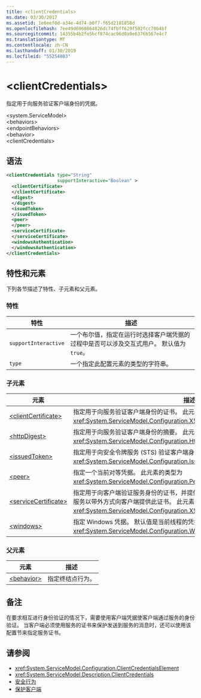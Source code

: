 ```yaml
---
title: <clientCredentials>
ms.date: 03/30/2017
ms.assetid: 1e6eef0d-a34e-4d74-b0f7-f65d2181858d
ms.openlocfilehash: 7ee49d6960864826dc74fbff629f502fcc70b4bf
ms.sourcegitcommit: 14355b4b2fe5bcf874cac96d0a9e6376b567e4c7
ms.translationtype: MT
ms.contentlocale: zh-CN
ms.lasthandoff: 01/30/2019
ms.locfileid: "55254803"
---
```

# <a name="clientcredentials"></a>\<clientCredentials>
指定用于向服务验证客户端身份的凭据。  
  
 \<system.ServiceModel>  
\<behaviors>  
\<endpointBehaviors>  
\<behavior>  
\<clientCredentials>  
  
## <a name="syntax"></a>语法  
  
```xml  
<clientCredentials type="String"
                   supportInteractive="Boolean" >
  <clientCertificate>
  </clientCertificate>
  <digest>
  </digest>
  <isuedToken>
  </isuedToken>
  <peer>
  </peer>
  <serviceCertificate>
  </serviceCertificate>
  <windowsAuthentication>
  </windowsAuthentication>
</clientCredentials>
```  
  
## <a name="attributes-and-elements"></a>特性和元素  
 下列各节描述了特性、子元素和父元素。  
  
### <a name="attributes"></a>特性  
  
|特性|描述|  
|---------------|-----------------|  
|`supportInteractive`|一个布尔值，指定在运行时选择客户端凭据的过程中是否可以涉及交互式用户。 默认值为 `true`。|  
|`type`|一个指定此配置元素的类型的字符串。|  
  
### <a name="child-elements"></a>子元素  
  
|元素|描述|  
|-------------|-----------------|  
|[\<clientCertificate>](../../../../../docs/framework/configure-apps/file-schema/wcf/clientcertificate-of-clientcredentials-element.md)|指定用于向服务验证客户端身份的证书。 此元素的类型为 <xref:System.ServiceModel.Configuration.X509InitiatorCertificateClientElement>。|  
|[\<httpDigest>](../../../../../docs/framework/configure-apps/file-schema/wcf/httpdigest-element.md)|指定用于向服务验证客户端身份的摘要。 此元素的类型为 <xref:System.ServiceModel.Configuration.HttpDigestClientElement>。|  
|[\<issuedToken>](../../../../../docs/framework/configure-apps/file-schema/wcf/issuedtoken.md)|指定用于向安全令牌服务 (STS) 验证客户端身份的自定义令牌类型。 此元素的类型为 <xref:System.ServiceModel.Configuration.IssuedTokenClientElement>。|  
|[\<peer>](../../../../../docs/framework/configure-apps/file-schema/wcf/peer-of-clientcredentials-element.md)|指定一个当前对等凭据。 此元素的类型为 <xref:System.ServiceModel.Configuration.PeerCredentialElement>。|  
|[\<serviceCertificate>](../../../../../docs/framework/configure-apps/file-schema/wcf/servicecertificate-of-clientcredentials-element.md)|指定用于向客户端验证服务身份的证书，并提供一个用于设置证书选项的结构。 必须从服务以带外方式向客户端提供此证书。 此元素的类型为 <xref:System.ServiceModel.Configuration.X509RecipientCertificateClientElement>。|  
|[\<windows>](../../../../../docs/framework/configure-apps/file-schema/wcf/windows-of-clientcredentials-element.md)|指定 Windows 凭据。 默认值是当前线程的凭据。 此元素的类型为 <xref:System.ServiceModel.Configuration.WindowsClientElement>。|  
  
### <a name="parent-elements"></a>父元素  
  
|元素|描述|  
|-------------|-----------------|  
|[\<behavior>](../../../../../docs/framework/configure-apps/file-schema/wcf/behavior-of-endpointbehaviors.md)|指定终结点行为。|  
  
## <a name="remarks"></a>备注  
 在要求相互进行身份验证的情况下，需要使用客户端凭据使客户端通过服务的身份验证。 当客户端必须使用服务的证书来保护发送到服务的消息时，还可以使用该配置节来指定服务证书。  
  
## <a name="see-also"></a>请参阅
- <xref:System.ServiceModel.Configuration.ClientCredentialsElement>
- <xref:System.ServiceModel.Description.ClientCredentials>
- [安全行为](../../../../../docs/framework/wcf/feature-details/security-behaviors-in-wcf.md)
- [保护客户端](../../../../../docs/framework/wcf/securing-clients.md)
